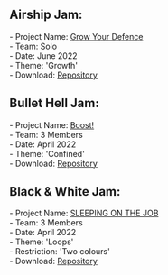 <div>

  <h2>Airship Jam:</h2>
  <p>- Project Name: <a href="https://twitter.com/DanielsSaul/status/1537891895824658433">Grow Your Defence</a>
  <br>- Team: Solo
  <br>- Date: June 2022
  <br>- Theme: 'Growth'
  <br>- Download: <a href="https://github.com/Jacob-Daniels/Game-Jams/tree/main/Download/Airship-Jam-2022">Repository</a>
  </p>
  
  <h2>Bullet Hell Jam:</h2>
  <p>- Project Name: <a href="https://mynameslex.itch.io/boost">Boost!</a>
  <br>- Team: 3 Members
  <br>- Date: April 2022
  <br>- Theme: 'Confined'
  <br>- Download: <a href="https://github.com/Jacob-Daniels/Game-Jams/tree/main/Download/Bullet-Hell-Jam-2022">Repository</a>
  </p>
  
  <h2>Black & White Jam:</h2>
  <p>- Project Name: <a href="https://yayacob.itch.io/sleeping-on-the-job">SLEEPING ON THE JOB</a> 
  <br>- Team: 3 Members
  <br>- Date: April 2022
  <br>- Theme: 'Loops' 
  <br>- Restriction: 'Two colours'
  <br>- Download: <a href="https://github.com/Jacob-Daniels/Game-Jams/tree/main/Download/Black-%26-White-Jam-2022">Repository</a>
  
  </p>
</div>